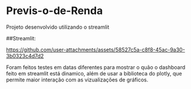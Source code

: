 # Previs-o-de-Renda

Projeto desenvolvido utilizando o streamlit

##Streamlit:

https://github.com/user-attachments/assets/58527c5a-c8f8-45ac-9a30-3b0323c4d7d2

Foram feitos testes em datas diferentes para mostrar o quão o dashboard feito em streamlit está dinamico, além de usar a biblioteca do plotly, que permite maior interação com as vizualizações de gráficos.

